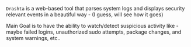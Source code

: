`Drashta` is a web-based tool that parses system logs and displays security relevant events in a beautiful way - (I guess, will see how it goes)

Main Goal is to have the ability to watch/detect suspicious activity like - maybe failed logins, unauthorized sudo attempts, package changes, and system warnings, etc.. 
